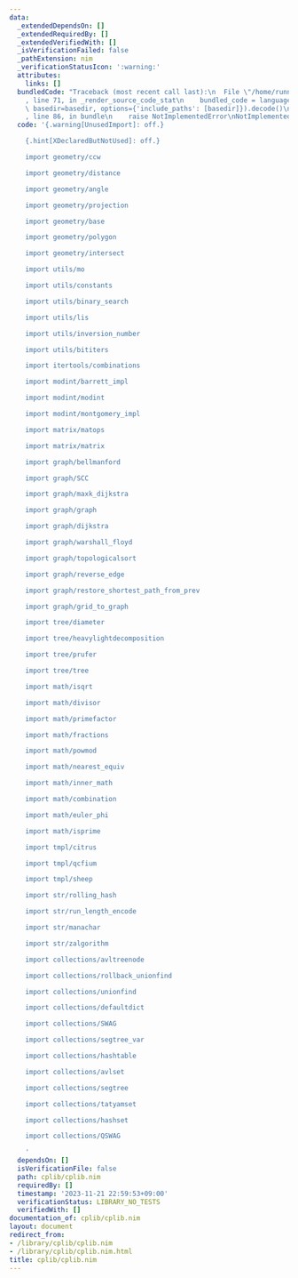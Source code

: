 ```yaml
---
data:
  _extendedDependsOn: []
  _extendedRequiredBy: []
  _extendedVerifiedWith: []
  _isVerificationFailed: false
  _pathExtension: nim
  _verificationStatusIcon: ':warning:'
  attributes:
    links: []
  bundledCode: "Traceback (most recent call last):\n  File \"/home/runner/.local/lib/python3.10/site-packages/onlinejudge_verify/documentation/build.py\"\
    , line 71, in _render_source_code_stat\n    bundled_code = language.bundle(stat.path,\
    \ basedir=basedir, options={'include_paths': [basedir]}).decode()\n  File \"/home/runner/.local/lib/python3.10/site-packages/onlinejudge_verify/languages/nim.py\"\
    , line 86, in bundle\n    raise NotImplementedError\nNotImplementedError\n"
  code: '{.warning[UnusedImport]: off.}

    {.hint[XDeclaredButNotUsed]: off.}

    import geometry/ccw

    import geometry/distance

    import geometry/angle

    import geometry/projection

    import geometry/base

    import geometry/polygon

    import geometry/intersect

    import utils/mo

    import utils/constants

    import utils/binary_search

    import utils/lis

    import utils/inversion_number

    import utils/bititers

    import itertools/combinations

    import modint/barrett_impl

    import modint/modint

    import modint/montgomery_impl

    import matrix/matops

    import matrix/matrix

    import graph/bellmanford

    import graph/SCC

    import graph/maxk_dijkstra

    import graph/graph

    import graph/dijkstra

    import graph/warshall_floyd

    import graph/topologicalsort

    import graph/reverse_edge

    import graph/restore_shortest_path_from_prev

    import graph/grid_to_graph

    import tree/diameter

    import tree/heavylightdecomposition

    import tree/prufer

    import tree/tree

    import math/isqrt

    import math/divisor

    import math/primefactor

    import math/fractions

    import math/powmod

    import math/nearest_equiv

    import math/inner_math

    import math/combination

    import math/euler_phi

    import math/isprime

    import tmpl/citrus

    import tmpl/qcfium

    import tmpl/sheep

    import str/rolling_hash

    import str/run_length_encode

    import str/manachar

    import str/zalgorithm

    import collections/avltreenode

    import collections/rollback_unionfind

    import collections/unionfind

    import collections/defaultdict

    import collections/SWAG

    import collections/segtree_var

    import collections/hashtable

    import collections/avlset

    import collections/segtree

    import collections/tatyamset

    import collections/hashset

    import collections/QSWAG

    '
  dependsOn: []
  isVerificationFile: false
  path: cplib/cplib.nim
  requiredBy: []
  timestamp: '2023-11-21 22:59:53+09:00'
  verificationStatus: LIBRARY_NO_TESTS
  verifiedWith: []
documentation_of: cplib/cplib.nim
layout: document
redirect_from:
- /library/cplib/cplib.nim
- /library/cplib/cplib.nim.html
title: cplib/cplib.nim
---
```

